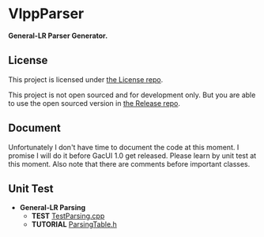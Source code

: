 # VlppParser

**General-LR Parser Generator.**

## License

This project is licensed under [the License repo](https://github.com/vczh-libraries/License).

This project is not open sourced and for development only. But you are able to use the open sourced version in [the Release repo](https://github.com/vczh-libraries/Release).

## Document

Unfortunately I don't have time to document the code at this moment.
I promise I will do it before GacUI 1.0 get released.
Please learn by unit test at this moment.
Also note that there are comments before important classes.

## Unit Test

- **General-LR Parsing**
  - **TEST** [TestParsing.cpp](./Test/Source/TestParsing.cpp)
  - **TUTORIAL** [ParsingTable.h](./Source/Parsing/ParsingTable.h)
